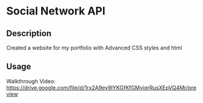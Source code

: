 # Social Network API

## Description
Created a website for my portfolio with Advanced CSS styles and html

## Usage

Walkthrough Video: https://drive.google.com/file/d/1rx2A9ey9IYKGfKfGMyiqrRusXEpVQ4Mr/preview